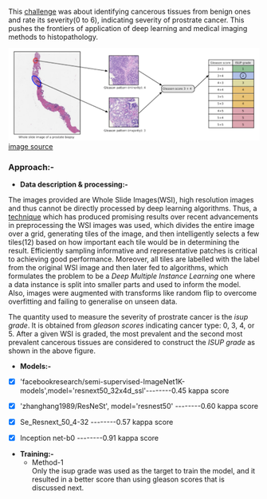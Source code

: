 This [challenge](https://www.kaggle.com/c/prostate-cancer-grade-assessment) was about identifying cancerous tissues from benign ones and rate its severity(0 to 6), indicating severity of prostrate cancer. This pushes the frontiers of application of deep learning and medical imaging methods to histopathology.  

![image](./pandas.png)  
                                                 [image source](https://www.kaggle.com/c/prostate-cancer-grade-assessment)

### Approach:-  

- **Data description & processing:-**

The images provided are Whole Slide Images(WSI), high resolution images and thus cannot be directly processed by deep learning algorithms. Thus, a [technique](https://developer.ibm.com/technologies/data-science/articles/an-automatic-method-to-identify-tissues-from-big-whole-slide-images-pt1/) which has produced promising results over recent advancements in preprocessing the WSI images was used, which divides the entire image over a grid, generating tiles of the image, and then intelligently selects a few tiles(12) based on how important each tile would be in determining the result. Efficiently sampling informative and representative patches is critical to achieving good performance. Moreover, all tiles are labelled with the label from the original WSI image and then later fed to algorithms, which formulates the problem to be a *Deep Multiple Instance Learning* one where a data instance is split into smaller parts and used to inform the model.  
Also, images were augmented with transforms like random flip to overcome overfitting and failing to generalise on unseen data.  

The quantity used to measure the severity of prostrate cancer is the *isup grade*. It is obtained from *gleason scores* indicating cancer type: 0, 3, 4, or 5. After a given WSI is graded, the most prevalent and the second most prevalent cancerous tissues are considered to construct the *ISUP grade* as shown in the above figure.

- **Models:-**
- [x] 'facebookresearch/semi-supervised-ImageNet1K-models',model='resnext50_32x4d_ssl'--------0.45 kappa score  
- [x] 'zhanghang1989/ResNeSt', model='resnest50'                                      --------0.60 kappa score  
- [x] Se_Resnext_50_4-32                                                              --------0.57 kappa score
- [x] Inception net-b0                                                                 --------0.91 kappa  score


- **Training:-**
  - Method-1  
  Only the isup grade was used as the target to train the model, and it resulted in a better score than using gleason scores that is discussed next.
